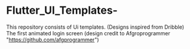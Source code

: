 # Flutter_UI_Templates-
This repository consists of Ui templates. (Designs inspired from Dribble)
The first animated login screen (design credit to Afgroprogrammer "https://github.com/afgprogrammer")
